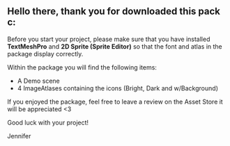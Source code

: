 ## Hello there, thank you for downloaded this pack c:

Before you start your project, please make sure that you have installed **TextMeshPro** and **2D Sprite (Sprite Editor)** so that the font and atlas in the package display correctly.

Within the package you will find the following items:
- A Demo scene 
- 4 ImageAtlases containing the icons (Bright, Dark and w/Background)

If you enjoyed the package, feel free to leave a review on the Asset Store
it will be appreciated <3

Good luck with your project!

Jennifer